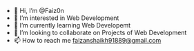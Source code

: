 - 👋 Hi, I’m @Faiz0n
- 👀 I’m interested in Web Development
- 🌱 I’m currently learning Web Developemt
- 💞️ I’m looking to collaborate on Projects of Web Development
- 📫 How to reach me faizanshaikh91889@gmail.com

<!---
Faiz0n/Faiz0n is a ✨ special ✨ repository because its `README.md` (this file) appears on your GitHub profile.
You can click the Preview link to take a look at your changes.
--->

